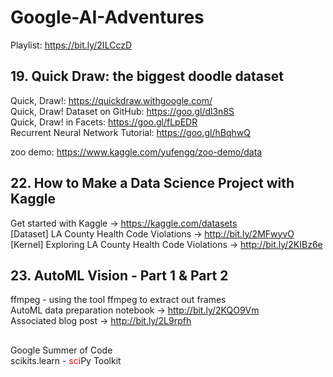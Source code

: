 # Google-AI-Adventures

Playlist: https://bit.ly/2ILCczD

## 19. Quick Draw: the biggest doodle dataset

Quick, Draw!: https://quickdraw.withgoogle.com/  
Quick, Draw! Dataset on GitHub: https://goo.gl/dl3n8S  
Quick, Draw! in Facets: https://goo.gl/fLpEDR  
Recurrent Neural Network Tutorial: https://goo.gl/hBqhwQ  

zoo demo: https://www.kaggle.com/yufengg/zoo-demo/data  


## 22. How to Make a Data Science Project with Kaggle  

Get started with Kaggle → https://kaggle.com/datasets  
[Dataset] LA County Health Code Violations → http://bit.ly/2MFwyvO  
[Kernel] Exploring LA County Health Code Violations → http://bit.ly/2KIBz6e  


## 23. AutoML Vision - Part 1 & Part 2

ffmpeg - using the tool ffmpeg to extract out frames  
AutoML data preparation notebook → http://bit.ly/2KQO9Vm  
Associated blog post → http://bit.ly/2L9rpfh  


## 

Google Summer of Code  
scikits.learn  -  <font color=red>sci</font>Py  Toolkit

